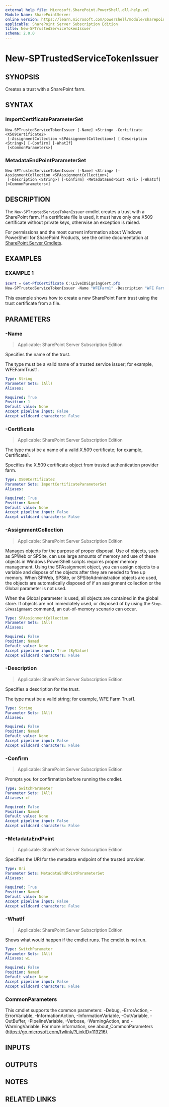 ```yaml
---
external help file: Microsoft.SharePoint.PowerShell.dll-help.xml
Module Name: SharePointServer
online version: https://learn.microsoft.com/powershell/module/sharepoint-server/new-sptrustedservicetokenissuer
applicable: SharePoint Server Subscription Edition
title: New-SPTrustedServiceTokenIssuer
schema: 2.0.0
---
```


# New-SPTrustedServiceTokenIssuer

## SYNOPSIS
Creates a trust with a SharePoint farm.

## SYNTAX

### ImportCertificateParameterSet
```
New-SPTrustedServiceTokenIssuer [-Name] <String> -Certificate <X509Certificate2>
 [-AssignmentCollection <SPAssignmentCollection>] [-Description <String>] [-Confirm] [-WhatIf]
 [<CommonParameters>]
```

### MetadataEndPointParameterSet
```
New-SPTrustedServiceTokenIssuer [-Name] <String> [-AssignmentCollection <SPAssignmentCollection>]
 [-Description <String>] [-Confirm] -MetadataEndPoint <Uri> [-WhatIf] [<CommonParameters>]
```

## DESCRIPTION
The `New-SPTrustedServiceTokenIssuer` cmdlet creates a trust with a SharePoint farm.
If a certificate file is used, it must have only one X509 certificate without private keys, otherwise an exception is raised.

For permissions and the most current information about Windows PowerShell for SharePoint Products, see the online documentation at [SharePoint Server Cmdlets](https://learn.microsoft.com/powershell/sharepoint/sharepoint-server/sharepoint-server-cmdlets).

## EXAMPLES

### EXAMPLE 1
```powershell
$cert = Get-PfxCertificate C:\LiveIDSigningCert.pfx
New-SPTrustedServiceTokenIssuer -Name "WFEFarm1" -Description "WFE Farm 1" -Certificate $cert
```

This example shows how to create a new SharePoint Farm trust using the trust certificate from a file.

## PARAMETERS

### -Name

> Applicable: SharePoint Server Subscription Edition

Specifies the name of the trust.

The type must be a valid name of a trusted service issuer; for example, WFEFarmTrust1.

```yaml
Type: String
Parameter Sets: (All)
Aliases:

Required: True
Position: 1
Default value: None
Accept pipeline input: False
Accept wildcard characters: False
```

### -Certificate

> Applicable: SharePoint Server Subscription Edition

The type must be a name of a valid X.509 certificate; for example, Certificate1.

Specifies the X.509 certificate object from trusted authentication provider farm.

```yaml
Type: X509Certificate2
Parameter Sets: ImportCertificateParameterSet
Aliases:

Required: True
Position: Named
Default value: None
Accept pipeline input: False
Accept wildcard characters: False
```

### -AssignmentCollection

> Applicable: SharePoint Server Subscription Edition

Manages objects for the purpose of proper disposal.
Use of objects, such as SPWeb or SPSite, can use large amounts of memory and use of these objects in Windows PowerShell scripts requires proper memory management.
Using the SPAssignment object, you can assign objects to a variable and dispose of the objects after they are needed to free up memory.
When SPWeb, SPSite, or SPSiteAdministration objects are used, the objects are automatically disposed of if an assignment collection or the Global parameter is not used.

When the Global parameter is used, all objects are contained in the global store.
If objects are not immediately used, or disposed of by using the `Stop-SPAssignment` command, an out-of-memory scenario can occur.

```yaml
Type: SPAssignmentCollection
Parameter Sets: (All)
Aliases:

Required: False
Position: Named
Default value: None
Accept pipeline input: True (ByValue)
Accept wildcard characters: False
```

### -Description

> Applicable: SharePoint Server Subscription Edition

Specifies a description for the trust.

The type must be a valid string; for example, WFE Farm Trust1.

```yaml
Type: String
Parameter Sets: (All)
Aliases:

Required: False
Position: Named
Default value: None
Accept pipeline input: False
Accept wildcard characters: False
```

### -Confirm

> Applicable: SharePoint Server Subscription Edition

Prompts you for confirmation before running the cmdlet.

```yaml
Type: SwitchParameter
Parameter Sets: (All)
Aliases: cf

Required: False
Position: Named
Default value: None
Accept pipeline input: False
Accept wildcard characters: False
```

### -MetadataEndPoint

> Applicable: SharePoint Server Subscription Edition

Specifies the URI for the metadata endpoint of the trusted provider.

```yaml
Type: Uri
Parameter Sets: MetadataEndPointParameterSet
Aliases:

Required: True
Position: Named
Default value: None
Accept pipeline input: False
Accept wildcard characters: False
```

### -WhatIf

> Applicable: SharePoint Server Subscription Edition

Shows what would happen if the cmdlet runs.
The cmdlet is not run.

```yaml
Type: SwitchParameter
Parameter Sets: (All)
Aliases: wi

Required: False
Position: Named
Default value: None
Accept pipeline input: False
Accept wildcard characters: False
```

### CommonParameters
This cmdlet supports the common parameters: -Debug, -ErrorAction, -ErrorVariable, -InformationAction, -InformationVariable, -OutVariable, -OutBuffer, -PipelineVariable, -Verbose, -WarningAction, and -WarningVariable. For more information, see about_CommonParameters (https://go.microsoft.com/fwlink/?LinkID=113216).

## INPUTS

## OUTPUTS

## NOTES

## RELATED LINKS
